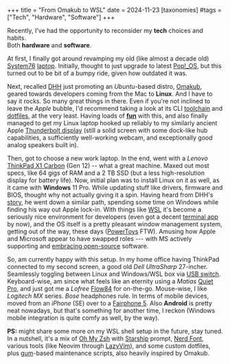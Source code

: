 +++
title = "From Omakub to WSL"
date = 2024-11-23
[taxonomies]
#tags = ["Tech", "Hardware", "Software"]
+++

Recently, I've had the opportunity to reconsider my **tech** choices and habits.  
Both **hardware** and **software**.  

At first, I finally got around revamping my old (like almost a decade old) [System76](https://system76.com/) [laptop](https://support.system76.com/service-manuals/pdfs/Galago/galp2-service-manual.pdf). Initially, thought to just upgrade to latest [Pop!_OS](https://pop.system76.com/), but this turned out to be bit of a bumpy ride, given how outdated it was.  

Next, recalled [DHH](https://dhh.dk/) just promoting an _Ubuntu_-based distro, [Omakub](https://omakub.org/), geared towards developers coming from the Mac to **Linux**. And I have to say it rocks. So many great things in there. Even if you're not inclined to leave the _Apple_ bubble, I'd recommend taking a look at its CLI [toolchain](https://manual.omakub.org/1/read/10/the-applications) and [dotfiles](https://github.com/basecamp/omakub), at the very least. Having loads of **[fun](https://github.com/basecamp/omakub/issues/284)** with this, and also finally managed to get my Linux laptop hooked up reliably to my similarly ancient Apple [Thunderbolt display](https://support.apple.com/en-us/112597) (still a solid screen with some dock-like hub capabilities, a sufficiently well-working webcam, and exceptionally good analog speakers built in).  

Then, got to choose a new work laptop. In the end, went with a _Lenovo_ [ThinkPad X1 Carbon](https://www.lenovo.com/us/en/p/laptops/thinkpad/thinkpadx1/thinkpad-x1-carbon-gen-12-14-inch-intel/len101t0083) (Gen 12) -- what a great machine. Maxed out most specs, like 64 gigs of RAM and a 2 TB SSD (but a less high-resolution display for battery life). Now, initial plan was to install Linux on it as well, as it came with **Windows** 11 Pro. While updating stuff like drivers, firmware and BIOS, thought why not actually giving it a spin. Having heard from DHH's [story](https://www.youtube.com/watch?v=odSJr7HZMEQ), he went down a similar path, spending some time on Windows while finding his way out Apple lock-in. With things like [WSL](https://learn.microsoft.com/en-us/windows/wsl/) it's become a seriously nice environment for developers (even got a decent [terminal app](https://apps.microsoft.com/detail/9n0dx20hk701?hl=en-us&gl=NL) by now), and the OS itself is a pretty pleasant window management system, getting out of the way, these days ([PowerToys](https://github.com/microsoft/PowerToys?tab=readme-ov-file#microsoft-powertoys) FTW). Amusing how Apple and Microsoft appear to have swapped roles --- with MS actively supporting and [embracing open-source](https://www.theverge.com/2020/5/18/21262103/microsoft-open-source-linux-history-wrong-statement) software.

So, am currently happy with this setup. In my home office having ThinkPad connected to my second screen, a good old _Dell UltraSharp_ 27-incher. Seamlessly toggling between Linux and Windows/WSL box via [USB switch](https://www.amazon.com/UGREEN-Switcher-Computers-Keyboard-Splitter/dp/B0CLXYVM36). Keyboard-wise, am since what feels like an eternity using a _Matias_ [Quiet Pro](https://matias.ca/quietpro/mac/), and just got me a _Lofree_ [Flow84](https://www.lofree.co/products/lofree-flow-the-smoothest-mechanical-keyboard?variant=44741423169755) for on-the-go. Mouse-wise, I like _Logitech MX_ series. _Bose_ headphones rule. In terms of mobile devices, moved from an _iPhone_ (SE) over to a [Fairphone 5](https://shop.fairphone.com/fairphone-5). Also **Android** is pretty neat nowadays, but that's something for another time, I reckon (Windows mobile integration is quite comfy as well, by the way).

**PS:** might share some more on my WSL shell setup in the future, stay tuned.  
In a nutshell, it's a mix of [Oh My Zsh](https://ohmyz.sh/) with [Starship](https://starship.rs/) prompt, [Nerd Font](https://www.nerdfonts.com/), various tools (like Neovim through [LazyVim](https://www.lazyvim.org/)), and some custom dotfiles, plus [gum](https://github.com/charmbracelet/gum?tab=readme-ov-file#gum)-based maintenance scripts, also heavily inspired by Omakub.
